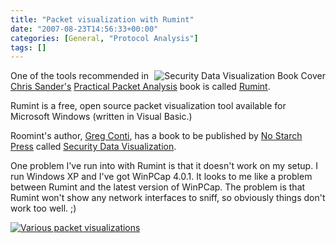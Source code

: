 ```yaml
---
title: "Packet visualization with Rumint"
date: "2007-08-23T14:56:33+00:00"
categories: [General, "Protocol Analysis"]
tags: []
---
```


<img src="http://techteapot.com/wp-content/uploads/2007/08/securitydataviz.jpg" alt="Security Data Visualization Book Cover" align="right" />

One of the tools recommended in <a href="http://www.chrissanders.org/">Chris Sander's</a> <a href="https://www.nostarch.com/packet2.htm">Practical Packet Analysis</a> book is called <a href="http://www.rumint.org/">Rumint</a>.

Rumint is a free, open source packet visualization tool available for Microsoft Windows (written in Visual Basic.)

Roomint's author, <a href="http://www.rumint.org/gregconti/">Greg Conti</a>, has a book to be published by  <a href="http://nostarch.com/">No Starch Press</a> called <a href="http://nostarch.com/securityvisualization.htm">Security Data Visualization</a>.

One problem I've run into with Rumint is that it doesn't work on my setup. I run Windows XP and I've got WinPCap  4.0.1. It looks to me like a problem between Rumint and the latest version of WinPCap. The problem is that Rumint won't show any network interfaces to sniff, so obviously things don't work too well. ;)

<a href="http://techteapot.com/wp-content/uploads/2007/08/rumint_panorama_lg.gif" title="Various packet visualizations"><img src="http://techteapot.com/wp-content/uploads/2007/08/rumint_panorama_lg.gif" alt="Various packet visualizations" /></a>

